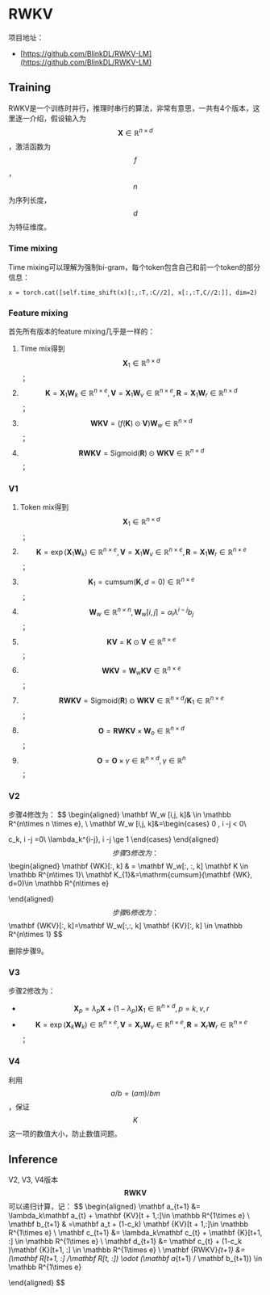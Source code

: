 # RWKV

项目地址：

- [https://github.com/BlinkDL/RWKV-LM](https://github.com/BlinkDL/RWKV-LM)



## Training

RWKV是一个训练时并行，推理时串行的算法，非常有意思，一共有4个版本，这里逐一介绍，假设输入为$$\mathbf X\in \mathbb R^{n\times d}$$，激活函数为$$f$$，$$n$$为序列长度，$$d$$为特征维度。

### Time mixing

Time mixing可以理解为强制bi-gram，每个token包含自己和前一个token的部分信息：

```
x = torch.cat([self.time_shift(x)[:,:T,:C//2], x[:,:T,C//2:]], dim=2)
```



### Feature mixing

首先所有版本的feature mixing几乎是一样的：

1. Time mix得到$$\mathbf X_1\in \mathbb R^{n\times d}$$；
2. $$\mathbf K =\mathbf X_1 \mathbf W_k\in \mathbb R^{n\times e},\mathbf V =\mathbf X_1 \mathbf W_v\in \mathbb R^{n\times e}, \mathbf R =\mathbf X_1 \mathbf W_r \in \mathbb R^{n\times d}$$；
3. $$\mathbf {WKV}= (f(\mathbf K) \odot \mathbf V)\mathbf W_w \in \mathbb  R^{n\times d}$$；
4. $$\mathbf {RWKV} =\mathrm{Sigmoid}(\mathbf R)\odot \mathbf{WKV} \in \mathbb R^{n\times d}$$；



### V1

1. Token mix得到$$\mathbf X_1\in \mathbb R^{n\times d}$$；
2. $$\mathbf K =\exp(\mathbf X_1 \mathbf W_k)\in \mathbb R^{n\times e},\mathbf V =\mathbf X_1 \mathbf W_v\in \mathbb R^{n\times e}, \mathbf R =\mathbf X_1 \mathbf W_r \in \mathbb R^{n\times e} $$；
3. $$\mathbf K_{1}=\mathrm{cumsum}(\mathbf K, d=0)\in \mathbb R^{n\times e}$$；
4. $$\mathbf W_w \in \mathbb R^{n\times n}, \mathbf W_w [i,j]=\alpha_i \lambda^{i-j}b_j$$；
5. $$\mathbf {KV}= \mathbf K \odot \mathbf V \in \mathbb R^{n\times e}$$；
6. $$\mathbf {WKV}=\mathbf W_w \mathbf {KV} \in \mathbb R^{n\times e}$$；
7. $$\mathbf {RWKV} =\mathrm{Sigmoid}(\mathbf R)\odot \mathbf{WKV} \in \mathbb R^{n\times d} / \mathbf K_1 \in \mathbb R^{n\times e}$$；
8. $$\mathbf O= \mathbf {RWKV} \times \mathbf W_o  \in \mathbb R^{n\times d}$$；
9. $$\mathbf O= \mathbf O \times  \gamma \in  \mathbb R^{n\times d}, \gamma \in \mathbb R^{n}$$；



### V2

步骤4修改为：
$$
\begin{aligned}
\mathbf W_w [i,j, k]& \in \mathbb R^{n\times n \times e}, \\
\mathbf W_w [i,j, k]&=\begin{cases}
0 , i -j < 0\\

c_k, i -j =0\\
\lambda_k^{i-j}, i -j \ge 1
\end{cases}
\end{aligned}
$$
步骤3修改为：
$$
\begin{aligned}
\mathbf {WK}[:, k] & = \mathbf W_w[:, :, k] \mathbf K \in \mathbb R^{n\times 1}\\
\mathbf K_{1}&=\mathrm{cumsum}(\mathbf {WK}, d=0)\in \mathbb R^{n\times e}

\end{aligned}
$$
步骤6修改为：
$$
\mathbf {WKV}[:, k]=\mathbf W_w[:,:, k] \mathbf {KV}[:, k] \in \mathbb R^{n\times 1}
$$

删除步骤9。



### V3

步骤2修改为：

- $$\mathbf X_{p}=\lambda_p \mathbf X +(1-\lambda_p) \mathbf X_1\in \mathbb R^{n\times d}, p=k, v, r$$
- $$\mathbf K =\exp(\mathbf X_k \mathbf W_k)\in \mathbb R^{n\times e},\mathbf V =\mathbf X_v \mathbf W_v\in \mathbb R^{n\times e}, \mathbf R =\mathbf X_r \mathbf W_r \in \mathbb R^{n\times e} $$；



### V4

利用$$a/b= (am)/bm$$，保证$$K$$这一项的数值大小，防止数值问题。



## Inference

V2, V3, V4版本$$\mathbf {RWKV}$$可以递归计算，记：
$$
\begin{aligned}
 \mathbf  a_{t+1} &= \lambda_k\mathbf a_{t} + \mathbf {KV}[t + 1,:]\in \mathbb R^{1\times e} \\
 \mathbf b_{t+1} & =\mathbf a_t + (1-c_k) \mathbf {KV}[t + 1,:]\in \mathbb R^{1\times e}    \\
 \mathbf c_{t+1} &= \lambda_k\mathbf c_{t} + \mathbf {K}[t+1, :] \in \mathbb R^{1\times e}   \\
  \mathbf d_{t+1} &= \mathbf c_{t} + (1-c_k )\mathbf {K}[t+1, :] \in \mathbb R^{1\times e}    \\
\mathbf {RWKV}_{t+1} &= (\mathbf R[t+1, :] /\mathbf R[t, :]) \odot
(\mathbf  a_{t+1} / \mathbf b_{t+1}) \in \mathbb R^{1\times e}

\end{aligned}
$$
